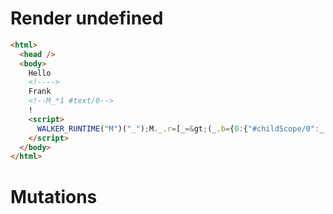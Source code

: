 # Render undefined
```html
<html>
  <head />
  <body>
    Hello 
    <!---->
    Frank
    <!--M_*1 #text/0-->
    !
    <script>
      WALKER_RUNTIME("M")("_");M._.r=[_=&gt;(_.b={0:{"#childScope/0":_.a={}},1:_.a}),0]
    </script>
  </body>
</html>
```

# Mutations
```

```